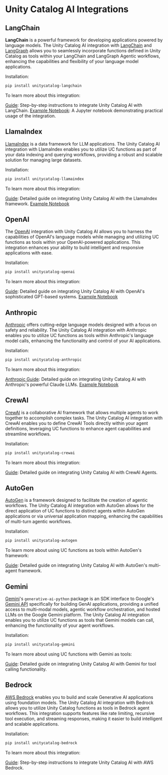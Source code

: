 # Unity Catalog AI Integrations

## LangChain

**LangChain** is a powerful framework for developing applications powered by language models. The Unity Catalog AI integration with [LangChain](https://www.langchain.com/) and [LangGraph](https://www.langchain.com/langgraph) allows you to seamlessly incorporate functions defined in Unity Catalog as tools within your LangChain and LangGraph Agentic workflows, enhancing the capabilities and flexibility of your language model applications.

Installation:

```sh
pip install unitycatalog-langchain
```

To learn more about this integration:

[Guide](langchain.md): Step-by-step instructions to integrate Unity Catalog AI with LangChain.
[Example Notebook](https://github.com/unitycatalog/unitycatalog/blob/main/ai/integrations/langchain/ucai-langchain_sample.ipynb): A Jupyter notebook demonstrating practical usage of the integration.

## LlamaIndex

[LlamaIndex](https://www.llamaindex.ai/) is a data framework for LLM applications. The Unity Catalog AI integration with LlamaIndex enables you to utilize UC functions as part of your data indexing and querying workflows, providing a robust and scalable solution for managing large datasets.

Installation:

```sh
pip install unitycatalog-llamaindex
```

To learn more about this integration:

[Guide](llamaindex.md): Detailed guide on integrating Unity Catalog AI with the LlamaIndex framework.
[Example Notebook](https://github.com/unitycatalog/unitycatalog/blob/main/ai/integrations/llama_index/llama_index_sample.ipynb)

## OpenAI

The [OpenAI](https://openai.com/) integration with Unity Catalog AI allows you to harness the capabilities of OpenAI's language models while managing and utilizing UC functions as tools within your OpenAI-powered applications. This integration enhances your ability to build intelligent and responsive applications with ease.

Installation:

```sh
pip install unitycatalog-openai
```

To learn more about this integration:

[Guide](openai.md): Detailed guide on integrating Unity Catalog AI with OpenAI's sophisticated GPT-based systems.
[Example Notebook](https://github.com/unitycatalog/unitycatalog/blob/main/ai/integrations/openai/ucai-openai_sample.ipynb)

## Anthropic

[Anthropic](https://www.anthropic.com/) offers cutting-edge language models designed with a focus on safety and reliability. The Unity Catalog AI integration with Anthropic enables you to utilize UC functions as tools within Anthropic's language model calls, enhancing the functionality and control of your AI applications.

Installation:

```sh
pip install unitycatalog-anthropic
```

To learn more about this integration:

[Anthropic Guide](anthropic.md): Detailed guide on integrating Unity Catalog AI with Anthropic's powerful Claude LLMs.
[Example Notebook](https://github.com/unitycatalog/unitycatalog/blob/main/ai/integrations/anthropic/anthropic_sample.ipynb)

## CrewAI

[CrewAI](https://www.crewai.com/) is a collaborative AI framework that allows multiple agents to work together to accomplish complex tasks. The Unity Catalog AI integration with CrewAI enables you to define CrewAI Tools directly within your agent definitions, leveraging UC functions to enhance agent capabilities and streamline workflows.

Installation:

```sh
pip install unitycatalog-crewai
```

To learn more about this integration:

[Guide](crewai.md): Detailed guide on integrating Unity Catalog AI with CrewAI Agents.

## AutoGen

[AutoGen](https://microsoft.github.io/autogen/stable/) is a framework designed to facilitate the creation of agentic workflows. The Unity Catalog AI integration with AutoGen allows for the direct application of UC functions to distinct agents within AutoGen applications or via universal application mapping, enhancing the capabilities of multi-turn agentic workflows.

Installation:

```sh
pip install unitycatalog-autogen
```

To learn more about using UC functions as tools within AutoGen's framework:

[Guide](autogen.md): Detailed guide on integrating Unity Catalog AI with AutoGen's multi-agent framework.

## Gemini

[Gemini](https://ai.google.dev/gemini-api/docs/quickstart?lang=python)'s `generative-ai-python` package is an SDK interface to Google's [Gemini API](https://ai.google.dev/api?lang=python) specifically for building GenAI applications, providing a unified access to multi-modal models, agentic workflow orchestration, and hosted LLMs on the Google Gemini platform. The Unity Catalog AI integration enables you to utilize UC functions as tools that Gemini models can call, enhancing the functionality of your agent workflows.

Installation:

```sh
pip install unitycatalog-gemini
```

To learn more about using UC functions with Gemini as tools:

[Guide](gemini.md): Detailed guide on integrating Unity Catalog AI with Gemini for tool calling functionality.

## Bedrock

[AWS Bedrock](https://aws.amazon.com/bedrock/) enables you to build and scale Generative AI applications using foundation models. The Unity Catalog AI integration with Bedrock allows you to utilize Unity Catalog functions as tools in Bedrock agent workflows. This integration supports features like rate limiting, recursive tool execution, and streaming responses, making it easier to build intelligent and scalable applications.

Installation:

```sh
pip install unitycatalog-bedrock
```

To learn more about this integration:

[Guide](bedrock.md): Step-by-step instructions to integrate Unity Catalog AI with AWS Bedrock.

